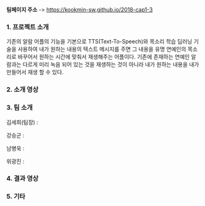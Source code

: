 **팀페이지 주소** -> https://kookmin-sw.github.io/2018-cap1-3

### 1. 프로젝트 소개
기존의 알람 어플의 기능을 기본으로 TTS(Text-To-Speech)와 목소리 학습 딥러닝 기술을 사용하여 내가 원하는 내용의 텍스트 메시지를 주면 그 내용을 유명 연예인의 목소리로 바꾸어서 원하는 시간에 맞춰서 재생해주는 어플이다. 기존에 존재하는 연예인 알람과는 다르게 미리 녹음 되어 있는 것을 재생하는 것이 아니라 내가 원하는 내용을 내가 만들어서 재생 할 수 있다. 

### 2. 소개 영상


### 3. 팀 소개

김세희(팀장) :

강승군 :

남병욱 :

위광진 :

### 4. 결과 영상


### 5. 기타
